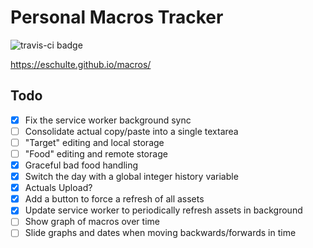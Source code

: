 Personal Macros Tracker
=======================

![travis-ci badge](https://travis-ci.com/eschulte/macros.svg?branch=main)

https://eschulte.github.io/macros/

## Todo

- [X] Fix the service worker background sync
- [ ] Consolidate actual copy/paste into a single textarea
- [ ] "Target" editing and local storage
- [ ] "Food" editing and remote storage
- [X] Graceful bad food handling
- [X] Switch the day with a global integer history variable
- [X] Actuals Upload?
- [X] Add a button to force a refresh of all assets
- [X] Update service worker to periodically refresh assets in background
- [ ] Show graph of macros over time
- [ ] Slide graphs and dates when moving backwards/forwards in time

